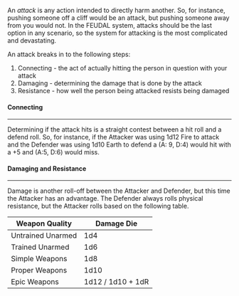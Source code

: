 An *attack* is any action intended to directly harm another. So, for instance, pushing someone off a cliff would be an attack, but pushing someone away from you would not. In the FEUDAL system, attacks should be the last option in any scenario, so the system for attacking is the most complicated and devastating.

An attack breaks in to the following steps:
1. Connecting - the act of actually hitting the person in question with your attack
2. Damaging - determining the damage that is done by the attack
3. Resistance - how well the person being attacked resists being damaged

#### Connecting
---
Determining if the attack hits is a straight contest between a hit roll and a defend roll. So, for instance, if the Attacker was using 1d12 Fire to attack and the Defender was using 1d10 Earth to defend a (A: 9, D:4) would hit with a +5 and (A:5, D:6) would miss.

#### Damaging and Resistance
---
Damage is another roll-off between the Attacker and Defender, but this time the Attacker has an advantage. The Defender always rolls physical resistance, but the Attacker rolls based on the following table.

| Weapon Quality | Damage Die |
| ---- | ---- |
| Untrained Unarmed | 1d4 |
| Trained Unarmed | 1d6 |
| Simple Weapons | 1d8 |
| Proper Weapons | 1d10 |
| Epic Weapons | 1d12 / 1d10 + 1dR |
